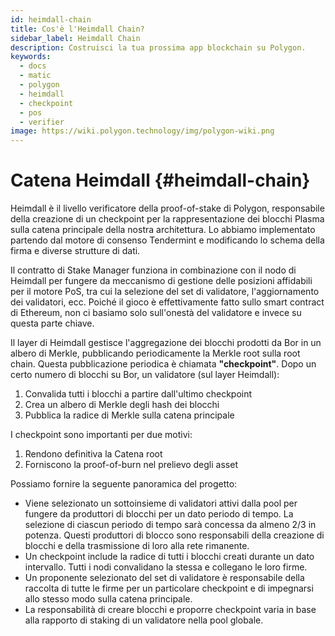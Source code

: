 ```yaml
---
id: heimdall-chain
title: Cos'è l'Heimdall Chain?
sidebar_label: Heimdall Chain
description: Costruisci la tua prossima app blockchain su Polygon.
keywords:
  - docs
  - matic
  - polygon
  - heimdall
  - checkpoint
  - pos
  - verifier
image: https://wiki.polygon.technology/img/polygon-wiki.png
---
```


# Catena Heimdall {#heimdall-chain}

Heimdall è il livello verificatore della proof-of-stake di Polygon, responsabile della creazione di un checkpoint per la rappresentazione dei blocchi Plasma sulla catena principale della nostra architettura. Lo abbiamo implementato partendo dal motore di consenso Tendermint e modificando lo schema della firma e diverse strutture di dati.

Il contratto di Stake Manager funziona in combinazione con il nodo di Heimdall per fungere da meccanismo di gestione delle posizioni affidabili per il motore PoS, tra cui la selezione del set di validatore, l'aggiornamento dei validatori, ecc. Poiché il gioco è effettivamente fatto sullo smart contract di Ethereum, non ci basiamo solo sull'onestà del validatore e invece su questa parte chiave.

Il layer di Heimdall gestisce l'aggregazione dei blocchi prodotti da Bor in un albero di Merkle, pubblicando periodicamente la Merkle root sulla root chain. Questa pubblicazione periodica è chiamata **"checkpoint"**. Dopo un certo numero di blocchi su Bor, un validatore (sul layer Heimdall):

1. Convalida tutti i blocchi a partire dall'ultimo checkpoint
2. Crea un albero di Merkle degli hash dei blocchi
3. Pubblica la radice di Merkle sulla catena principale

I checkpoint sono importanti per due motivi:

1. Rendono definitiva la Catena root
2. Forniscono la proof-of-burn nel prelievo degli asset

Possiamo fornire la seguente panoramica del progetto:

- Viene selezionato un sottoinsieme di validatori attivi dalla pool per fungere da produttori di blocchi per un dato periodo di tempo. La selezione di ciascun periodo di tempo sarà concessa da almeno 2/3 in potenza. Questi produttori di blocco sono responsabili della creazione di blocchi e della trasmissione di loro alla rete rimanente.
- Un checkpoint include la radice di tutti i blocchi creati durante un dato intervallo. Tutti i nodi convalidano la stessa e collegano le loro firme.
- Un proponente selezionato del set di validatore è responsabile della raccolta di tutte le firme per un particolare checkpoint e di impegnarsi allo stesso modo sulla catena principale.
- La responsabilità di creare blocchi e proporre checkpoint varia in base alla rapporto di staking di un validatore nella pool globale.
